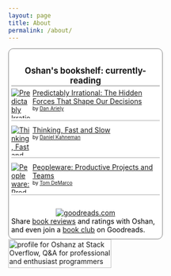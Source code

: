 ```yaml
---
layout: page
title: About
permalink: /about/
---
```



<style type="text/css" media="screen">
  .gr_custom_container_1533214454 {
    /* customize your Goodreads widget container here*/
    border: 1px solid gray;
    border-radius:10px;
    padding: 10px 5px 10px 5px;
    background-color: #FFFFFF;
    color: #000000;
    width: 300px
  }
  .gr_custom_header_1533214454 {
    /* customize your Goodreads header here*/
    border-bottom: 1px solid gray;
    width: 100%;
    margin-bottom: 5px;
    text-align: center;
    font-size: 120%
  }
  .gr_custom_each_container_1533214454 {
    /* customize each individual book container here */
    width: 100%;
    clear: both;
    margin-bottom: 10px;
    overflow: auto;
    padding-bottom: 4px;
    border-bottom: 1px solid #aaa;
  }
  .gr_custom_book_container_1533214454 {
    /* customize your book covers here */
    overflow: hidden;
    height: 60px;
      float: left;
      margin-right: 4px;
      width: 39px;
  }
  .gr_custom_author_1533214454 {
    /* customize your author names here */
    font-size: 10px;
  }
  .gr_custom_tags_1533214454 {
    /* customize your tags here */
    font-size: 10px;
    color: gray;
  }
  .gr_custom_rating_1533214454 {
    /* customize your rating stars here */
    float: right;
  }
</style>

<div id="gr_custom_widget_1533214454">
          <div class="gr_custom_container_1533214454">
    <h2 class="gr_custom_header_1533214454">
    <a style="text-decoration: none;" rel="nofollow" href="https://www.goodreads.com/review/list/67771706-oshan-wisumperuma?shelf=currently-reading&amp;utm_medium=api&amp;utm_source=custom_widget">Oshan&#39;s bookshelf: currently-reading</a>
    </h2>
      <div class="gr_custom_each_container_1533214454">
          <div class="gr_custom_book_container_1533214454">
            <a title="Predictably Irrational: The Hidden Forces That Shape Our Decisions" rel="nofollow" href="https://www.goodreads.com/review/show/2432104943?utm_medium=api&amp;utm_source=custom_widget"><img alt="Predictably Irrational: The Hidden Forces That Shape Our Decisions" border="0" src="https://images.gr-assets.com/books/1255573980s/1713426.jpg" /></a>
          </div>
          <div class="gr_custom_title_1533214454">
            <a rel="nofollow" href="https://www.goodreads.com/review/show/2432104943?utm_medium=api&amp;utm_source=custom_widget">Predictably Irrational: The Hidden Forces That Shape Our Decisions</a>
          </div>
          <div class="gr_custom_author_1533214454">
            by <a rel="nofollow" href="https://www.goodreads.com/author/show/788461.Dan_Ariely">Dan Ariely</a>
          </div>
      </div>
      <div class="gr_custom_each_container_1533214454">
          <div class="gr_custom_book_container_1533214454">
            <a title="Thinking, Fast and Slow" rel="nofollow" href="https://www.goodreads.com/review/show/2361704627?utm_medium=api&amp;utm_source=custom_widget"><img alt="Thinking, Fast and Slow" border="0" src="https://images.gr-assets.com/books/1337593393s/14062004.jpg" /></a>
          </div>
          <div class="gr_custom_title_1533214454">
            <a rel="nofollow" href="https://www.goodreads.com/review/show/2361704627?utm_medium=api&amp;utm_source=custom_widget">Thinking, Fast and Slow</a>
          </div>
          <div class="gr_custom_author_1533214454">
            by <a rel="nofollow" href="https://www.goodreads.com/author/show/72401.Daniel_Kahneman">Daniel Kahneman</a>
          </div>
      </div>
      <div class="gr_custom_each_container_1533214454">
          <div class="gr_custom_book_container_1533214454">
            <a title="Peopleware: Productive Projects and Teams" rel="nofollow" href="https://www.goodreads.com/review/show/2361703383?utm_medium=api&amp;utm_source=custom_widget"><img alt="Peopleware: Productive Projects and Teams" border="0" src="https://images.gr-assets.com/books/1374634985s/17624351.jpg" /></a>
          </div>
          <div class="gr_custom_title_1533214454">
            <a rel="nofollow" href="https://www.goodreads.com/review/show/2361703383?utm_medium=api&amp;utm_source=custom_widget">Peopleware: Productive Projects and Teams</a>
          </div>
          <div class="gr_custom_author_1533214454">
            by <a rel="nofollow" href="https://www.goodreads.com/author/show/38238.Tom_DeMarco">Tom DeMarco</a>
          </div>
      </div>
  <br style="clear: both"/>
  <center>
    <a rel="nofollow" href="https://www.goodreads.com/"><img alt="goodreads.com" style="border:0" src="https://www.goodreads.com/images/widget/widget_logo.gif" /></a>
  </center>
  <noscript>
    Share <a rel="nofollow" href="https://www.goodreads.com/">book reviews</a> and ratings with Oshan, and even join a <a rel="nofollow" href="https://www.goodreads.com/group">book club</a> on Goodreads.
  </noscript>
  </div>
</div>

  <script src="https://www.goodreads.com/review/custom_widget/67771706.Oshan's%20bookshelf:%20currently-reading?cover_position=left&cover_size=small&num_books=5&order=d&shelf=currently-reading&show_author=1&show_cover=1&show_rating=0&show_review=0&show_tags=0&show_title=1&sort=comments&widget_bg_color=FFFFFF&widget_bg_transparent=&widget_border_width=1&widget_id=1533214454&widget_text_color=000000&widget_title_size=medium&widget_width=medium" type="text/javascript" charset="utf-8"></script>


<a href="https://stackoverflow.com/users/3011280/oshanz">
<img src="https://stackoverflow.com/users/flair/3011280.png" width="208" height="58" alt="profile for Oshanz at Stack Overflow, Q&amp;A for professional and enthusiast programmers" title="profile for Oshanz at Stack Overflow, Q&amp;A for professional and enthusiast programmers">
</a>